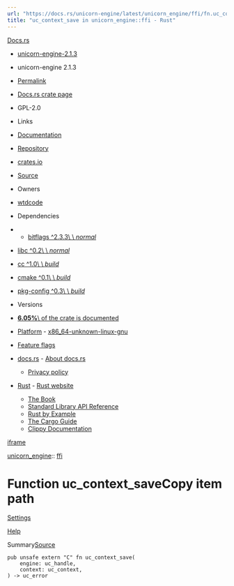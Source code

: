 ```yaml
---
url: "https://docs.rs/unicorn-engine/latest/unicorn_engine/ffi/fn.uc_context_save.html"
title: "uc_context_save in unicorn_engine::ffi - Rust"
---
```


[Docs.rs](https://docs.rs/)

- [unicorn-engine-2.1.3](https://docs.rs/unicorn-engine/latest/unicorn_engine/ffi/fn.uc_context_save.html# "Rust bindings for the Unicorn emulator with utility functions")


- unicorn-engine 2.1.3

- [Permalink](https://docs.rs/unicorn-engine/2.1.3/unicorn_engine/ffi/fn.uc_context_save.html "Get a link to this specific version")
- [Docs.rs crate page](https://docs.rs/crate/unicorn-engine/latest "See unicorn-engine in docs.rs")
- GPL-2.0

- Links
- [Documentation](https://github.com/unicorn-engine/unicorn/wiki "Canonical documentation")
- [Repository](https://github.com/unicorn-engine/unicorn)
- [crates.io](https://crates.io/crates/unicorn-engine "See unicorn-engine in crates.io")
- [Source](https://docs.rs/crate/unicorn-engine/latest/source/ "Browse source of unicorn-engine-2.1.3")

- Owners
- [wtdcode](https://crates.io/users/wtdcode)

- Dependencies
- - [bitflags ^2.3.3\\
     \\
     _normal_](https://docs.rs/bitflags/^2.3.3)
- [libc ^0.2\\
\\
_normal_](https://docs.rs/libc/^0.2)
- [cc ^1.0\\
\\
_build_](https://docs.rs/cc/^1.0)
- [cmake ^0.1\\
\\
_build_](https://docs.rs/cmake/^0.1)
- [pkg-config ^0.3\\
\\
_build_](https://docs.rs/pkg-config/^0.3)

- Versions

- [**6.05%**\\
of the crate is documented](https://docs.rs/crate/unicorn-engine/latest)

- [Platform](https://docs.rs/unicorn-engine/latest/unicorn_engine/ffi/fn.uc_context_save.html#)  - [x86\_64-unknown-linux-gnu](https://docs.rs/crate/unicorn-engine/latest/target-redirect/x86_64-unknown-linux-gnu/unicorn_engine/ffi/fn.uc_context_save.html)
- [Feature flags](https://docs.rs/crate/unicorn-engine/latest/features "Browse available feature flags of unicorn-engine-2.1.3")

- [docs.rs](https://docs.rs/unicorn-engine/latest/unicorn_engine/ffi/fn.uc_context_save.html#)  - [About docs.rs](https://docs.rs/about)
  - [Privacy policy](https://foundation.rust-lang.org/policies/privacy-policy/#docs.rs)

- [Rust](https://docs.rs/unicorn-engine/latest/unicorn_engine/ffi/fn.uc_context_save.html#)  - [Rust website](https://www.rust-lang.org/)
  - [The Book](https://doc.rust-lang.org/book/)
  - [Standard Library API Reference](https://doc.rust-lang.org/std/)
  - [Rust by Example](https://doc.rust-lang.org/rust-by-example/)
  - [The Cargo Guide](https://doc.rust-lang.org/cargo/guide/)
  - [Clippy Documentation](https://doc.rust-lang.org/nightly/clippy)

[iframe](/-/storage-change-detection.html)

[unicorn\_engine](https://docs.rs/unicorn-engine/latest/unicorn_engine/index.html):: [ffi](https://docs.rs/unicorn-engine/latest/unicorn_engine/ffi/index.html)

# Function uc\_context\_saveCopy item path

[Settings](https://docs.rs/unicorn-engine/latest/settings.html)

[Help](https://docs.rs/unicorn-engine/latest/help.html)

Summary[Source](https://docs.rs/unicorn-engine/latest/src/unicorn_engine/ffi.rs.html#101)

```
pub unsafe extern "C" fn uc_context_save(
    engine: uc_handle,
    context: uc_context,
) -> uc_error
```
